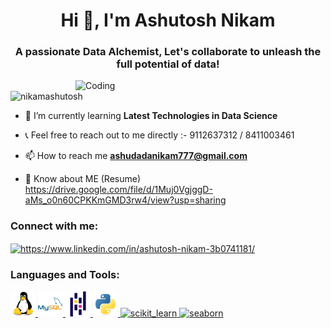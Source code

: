 
<h1 align="center">Hi 👋, I'm Ashutosh Nikam</h1>
<h3 align="center">A passionate Data Alchemist, Let's collaborate to unleash the full potential of data!</h3>
<img align="right" alt="Coding" width="400" src="https://www.inteliment.com/wp-content/uploads/2021/05/37-The-Techniques-Team-and-Tools-for-Effective-Data-Science.jpg">

<p align="left"> <img src="https://komarev.com/ghpvc/?username=nikamashutosh&label=Profile%20views&color=0e75b6&style=flat" alt="nikamashutosh" /> </p>

- 🌱 I’m currently learning **Latest Technologies in Data Science**

- 📞 Feel free to reach out to me directly :-  9112637312 / 8411003461

- 📫 How to reach me **ashudadanikam777@gmail.com**

- 📄 Know about ME (Resume) https://drive.google.com/file/d/1Muj0VgjggD-aMs_o0n60CPKKmGMD3rw4/view?usp=sharing
<h3 align="left">Connect with me:</h3>
<p align="left">
<a href="https://linkedin.com/in/https://www.linkedin.com/in/ashutosh-nikam-3b0741181/" target="blank"><img align="center" src="https://raw.githubusercontent.com/rahuldkjain/github-profile-readme-generator/master/src/images/icons/Social/linked-in-alt.svg" alt="https://www.linkedin.com/in/ashutosh-nikam-3b0741181/" height="30" width="40" /></a>
</p>

<h3 align="left">Languages and Tools:</h3>
<p align="left"> <a href="https://www.linux.org/" target="_blank" rel="noreferrer"> <img src="https://raw.githubusercontent.com/devicons/devicon/master/icons/linux/linux-original.svg" alt="linux" width="40" height="40"/> </a> <a href="https://www.mysql.com/" target="_blank" rel="noreferrer"> <img src="https://raw.githubusercontent.com/devicons/devicon/master/icons/mysql/mysql-original-wordmark.svg" alt="mysql" width="40" height="40"/> </a> <a href="https://pandas.pydata.org/" target="_blank" rel="noreferrer"> <img src="https://raw.githubusercontent.com/devicons/devicon/2ae2a900d2f041da66e950e4d48052658d850630/icons/pandas/pandas-original.svg" alt="pandas" width="40" height="40"/> </a> <a href="https://www.python.org" target="_blank" rel="noreferrer"> <img src="https://raw.githubusercontent.com/devicons/devicon/master/icons/python/python-original.svg" alt="python" width="40" height="40"/> </a> <a href="https://scikit-learn.org/" target="_blank" rel="noreferrer"> <img src="https://upload.wikimedia.org/wikipedia/commons/0/05/Scikit_learn_logo_small.svg" alt="scikit_learn" width="40" height="40"/> </a> <a href="https://seaborn.pydata.org/" target="_blank" rel="noreferrer"> <img src="https://seaborn.pydata.org/_images/logo-mark-lightbg.svg" alt="seaborn" width="40" height="40"/> </a> </p>


